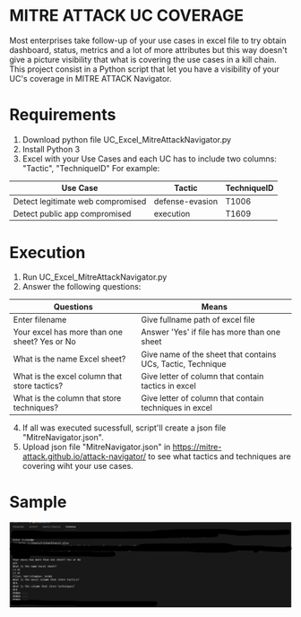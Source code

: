 # MITRE ATTACK UC COVERAGE

Most enterprises take follow-up of your use cases in excel file to try obtain dashboard, status, metrics and a lot of more attributes but this way doesn't give a picture visibility that what is covering the use cases in a kill chain. This project consist in a Python script that let you have a visibility of your UC's coverage in MITRE ATTACK Navigator.

# Requirements
1. Download python file UC_Excel_MitreAttackNavigator.py
2. Install Python 3
3. Excel with your Use Cases and each UC has to include two columns: "Tactic", "TechniqueID"
For example:

|Use Case| Tactic        | TechniqueID |
|---| ------------- |-------------| 
|Detect legitimate web compromised| defense-evasion | T1006| 
|Detect public app compromised | execution | T1609| 

# Execution
1. Run UC_Excel_MitreAttackNavigator.py
2. Answer the following questions:

| Questions        | Means |
| ------------- |-------------| 
| Enter filename | Give fullname path of excel file | 
| Your excel has more than one sheet? Yes or No | Answer 'Yes' if file has more than one sheet | 
| What is the name Excel sheet? | Give name of the sheet that contains UCs, Tactic, Technique | 
| What is the excel column that store tactics? | Give letter of column that contain tactics in excel | 
| What is the column that store techniques? | Give letter of column that contain techniques in excel | 

4. If all was executed sucessfull, script'll create a json file "MitreNavigator.json".
5. Upload json file "MitreNavigator.json" in https://mitre-attack.github.io/attack-navigator/ to see what tactics and techniques are covering wiht your use cases.

# Sample

![Sample](/Screen_Sample.png?raw=true "Sample")
